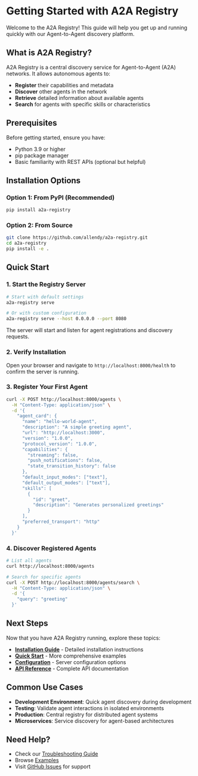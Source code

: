 # Getting Started with A2A Registry

Welcome to the A2A Registry! This guide will help you get up and running quickly with our Agent-to-Agent discovery platform.

## What is A2A Registry?

A2A Registry is a central discovery service for Agent-to-Agent (A2A) networks. It allows autonomous agents to:

- **Register** their capabilities and metadata
- **Discover** other agents in the network
- **Retrieve** detailed information about available agents
- **Search** for agents with specific skills or characteristics

## Prerequisites

Before getting started, ensure you have:

- Python 3.9 or higher
- pip package manager
- Basic familiarity with REST APIs (optional but helpful)

## Installation Options

### Option 1: From PyPI (Recommended)

```bash
pip install a2a-registry
```

### Option 2: From Source

```bash
git clone https://github.com/allendy/a2a-registry.git
cd a2a-registry
pip install -e .
```

## Quick Start

### 1. Start the Registry Server

```bash
# Start with default settings
a2a-registry serve

# Or with custom configuration
a2a-registry serve --host 0.0.0.0 --port 8080
```

The server will start and listen for agent registrations and discovery requests.

### 2. Verify Installation

Open your browser and navigate to `http://localhost:8000/health` to confirm the server is running.

### 3. Register Your First Agent

```bash
curl -X POST http://localhost:8000/agents \
  -H "Content-Type: application/json" \
  -d '{
    "agent_card": {
      "name": "hello-world-agent",
      "description": "A simple greeting agent",
      "url": "http://localhost:3000",
      "version": "1.0.0",
      "protocol_version": "1.0.0",
      "capabilities": {
        "streaming": false,
        "push_notifications": false,
        "state_transition_history": false
      },
      "default_input_modes": ["text"],
      "default_output_modes": ["text"],
      "skills": [
        {
          "id": "greet",
          "description": "Generates personalized greetings"
        }
      ],
      "preferred_transport": "http"
    }
  }'
```

### 4. Discover Registered Agents

```bash
# List all agents
curl http://localhost:8000/agents

# Search for specific agents
curl -X POST http://localhost:8000/agents/search \
  -H "Content-Type: application/json" \
  -d '{
    "query": "greeting"
  }'
```

## Next Steps

Now that you have A2A Registry running, explore these topics:

- [**Installation Guide**](installation.md) - Detailed installation instructions
- [**Quick Start**](quickstart.md) - More comprehensive examples
- [**Configuration**](configuration.md) - Server configuration options
- [**API Reference**](../api/overview.md) - Complete API documentation

## Common Use Cases

- **Development Environment**: Quick agent discovery during development
- **Testing**: Validate agent interactions in isolated environments
- **Production**: Central registry for distributed agent systems
- **Microservices**: Service discovery for agent-based architectures

## Need Help?

- Check our [Troubleshooting Guide](../troubleshooting/common-issues.md)
- Browse [Examples](../examples/basic-usage.md)
- Visit [GitHub Issues](https://github.com/allendy/a2a-registry/issues) for support